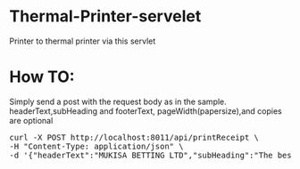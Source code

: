 # Thermal-Printer-servelet
Printer to thermal printer via this servlet

# How TO:
Simply send a post with the request body as in the sample.
<br> headerText,subHeading and footerText, pageWidth(papersize),and copies are optional
<pre>
curl -X POST http://localhost:8011/api/printReceipt \
-H "Content-Type: application/json" \
-d '{"headerText":"MUKISA BETTING LTD","subHeading":"The best betting provider in Uganda.\n","receiptBody": "Store Name\nDate: 2024-06-25\n-------------------------\nItem 1     Qty: 2  $10.00\nItem 2     Qty: 1  $5.00\n-------------------------\nTotal: $25.00\n-------------------------\nThank you for your purchase!\n-------------------------\n","footerText":"Terms and conditions apply","pageWidth":58,"copies":1}'
</pre>
